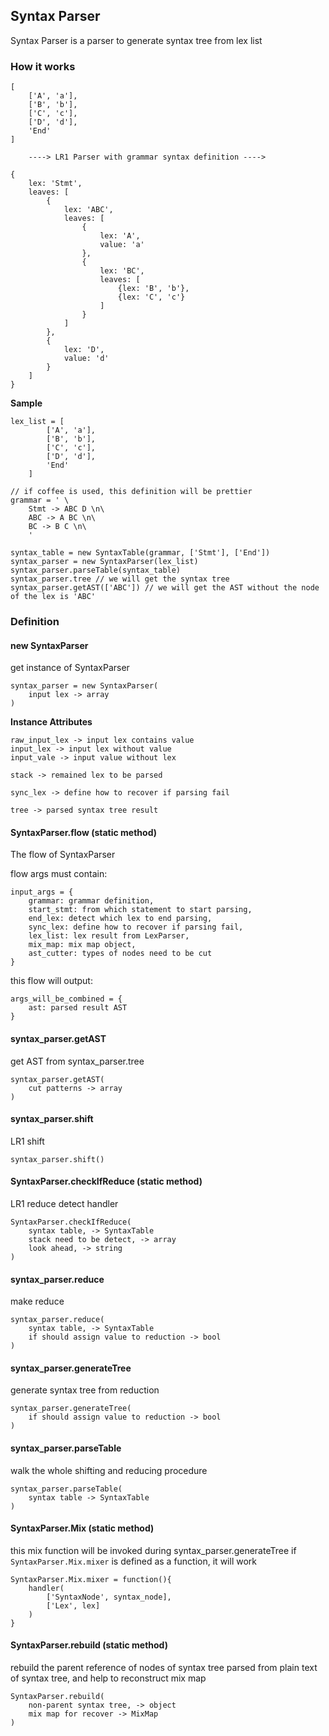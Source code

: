 ## Syntax Parser

Syntax Parser is a parser to generate syntax tree from lex list

### How it works

```
[
    ['A', 'a'],
    ['B', 'b'],
    ['C', 'c'],
    ['D', 'd'],
    'End'
]

    ----> LR1 Parser with grammar syntax definition ---->

{
    lex: 'Stmt',
    leaves: [
        {
            lex: 'ABC',
            leaves: [
                {
                    lex: 'A',
                    value: 'a'
                },
                {
                    lex: 'BC',
                    leaves: [
                        {lex: 'B', 'b'},
                        {lex: 'C', 'c'}
                    ]
                }
            ]
        },
        {
            lex: 'D',
            value: 'd'
        }
    ]
}
```

**Sample**
```
lex_list = [
        ['A', 'a'],
        ['B', 'b'],
        ['C', 'c'],
        ['D', 'd'],
        'End'
    ]

// if coffee is used, this definition will be prettier
grammar = ' \
    Stmt -> ABC D \n\
    ABC -> A BC \n\
    BC -> B C \n\
    '

syntax_table = new SyntaxTable(grammar, ['Stmt'], ['End'])
syntax_parser = new SyntaxParser(lex_list)
syntax_parser.parseTable(syntax_table)
syntax_parser.tree // we will get the syntax tree
syntax_parser.getAST(['ABC']) // we will get the AST without the node of the lex is 'ABC'
```

### Definition

#### new SyntaxParser
get instance of SyntaxParser
```
syntax_parser = new SyntaxParser(
    input lex -> array
)
```

**Instance Attributes**
```
raw_input_lex -> input lex contains value
input_lex -> input lex without value
input_vale -> input value without lex

stack -> remained lex to be parsed

sync_lex -> define how to recover if parsing fail

tree -> parsed syntax tree result
```

#### SyntaxParser.flow (static method)
The flow of SyntaxParser

flow args must contain:
```
input_args = {
    grammar: grammar definition,
    start_stmt: from which statement to start parsing,
    end_lex: detect which lex to end parsing,
    sync_lex: define how to recover if parsing fail,
    lex_list: lex result from LexParser,
    mix_map: mix map object,
    ast_cutter: types of nodes need to be cut
}
```
this flow will output:
```
args_will_be_combined = {
    ast: parsed result AST
}
```


#### syntax_parser.getAST
get AST from syntax_parser.tree
```
syntax_parser.getAST(
    cut patterns -> array
)
```

#### syntax_parser.shift
LR1 shift
```
syntax_parser.shift()
```

#### SyntaxParser.checkIfReduce (static method)
LR1 reduce detect handler
```
SyntaxParser.checkIfReduce(
    syntax table, -> SyntaxTable
    stack need to be detect, -> array
    look ahead, -> string
)
```

#### syntax_parser.reduce
make reduce
```
syntax_parser.reduce(
    syntax table, -> SyntaxTable
    if should assign value to reduction -> bool
)
```

#### syntax_parser.generateTree
generate syntax tree from reduction
```
syntax_parser.generateTree(
    if should assign value to reduction -> bool
)
```
#### syntax_parser.parseTable
walk the whole shifting and reducing procedure
```
syntax_parser.parseTable(
    syntax table -> SyntaxTable
)
```

#### SyntaxParser.Mix (static method)
this mix function will be invoked during syntax_parser.generateTree
if `SyntaxParser.Mix.mixer` is defined as a function, it will work
```
SyntaxParser.Mix.mixer = function(){
    handler(
        ['SyntaxNode', syntax_node],
        ['Lex', lex]
    )
}
```

#### SyntaxParser.rebuild (static method)
rebuild the parent reference of nodes of syntax tree parsed from plain text of syntax tree, and help to reconstruct mix map
```
SyntaxParser.rebuild(
    non-parent syntax tree, -> object
    mix map for recover -> MixMap
)
```